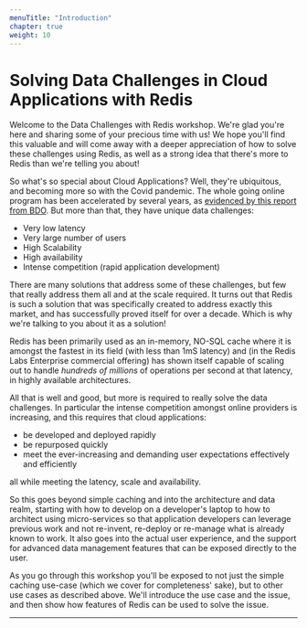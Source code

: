 ```yaml
---
menuTitle: "Introduction"
chapter: true
weight: 10
---
```

# Solving Data Challenges in Cloud Applications with Redis

Welcome to the Data Challenges with Redis workshop. We're glad you're here and sharing some of your precious time with us! We hope you'll find this valuable and will come away with a deeper appreciation of how to solve these challenges using Redis, as well as a strong idea that there's more to Redis than we're telling you about!

So what's so special about Cloud Applications? Well, they're ubiquitous, and becoming more so with the Covid pandemic. The whole going online program has been accelerated by several years, as [evidenced by this report from BDO]. But more than that, they have unique data challenges:

- Very low latency
- Very large number of users
- High Scalability
- High availability
- Intense competition (rapid application development)

There are many solutions that address some of these challenges, but few that really address them all and at the scale required. It turns out that Redis is such a solution that was specifically created to address exactly this market, and has successfully proved itself for over a decade. Which is why we're talking to you about it as a solution!

Redis has been primarily used as an in-memory, NO-SQL cache where it is amongst the fastest in its field (with less than 1mS latency) and (in the Redis Labs Enterprise commercial offering) has shown itself capable of scaling out to handle _hundreds of millions_ of operations per second at that latency, in highly available architectures.

All that is well and good, but more is required to really solve the data challenges. In particular the intense competition amongst online providers is increasing, and this requires that cloud applications:

- be developed and deployed rapidly
- be repurposed quickly
- meet the ever-increasing and demanding user expectations effectively and efficiently

all while meeting the latency, scale and availability. 

So this goes beyond simple caching and into the architecture and data realm, starting with how to develop on a developer's laptop to how to architect using micro-services so that application developers can leverage previous work and not re-invent, re-deploy or re-manage what is already known to work. It also goes into the actual user experience, and the support for advanced data management features that can be exposed directly to the user. 

As you go through this workshop you'll be exposed to not just the simple caching use-case (which we cover for completeness' sake), but to other use cases as described above. We'll introduce the use case and the issue, and then show how features of Redis can be used to solve the issue. 




--------
[evidenced by this report from BDO]: https://www.bdo.com/insights/business-financial-advisory/strategy,-technology-transformation/covid-19-is-accelerating-the-rise-of-the-digital-e
